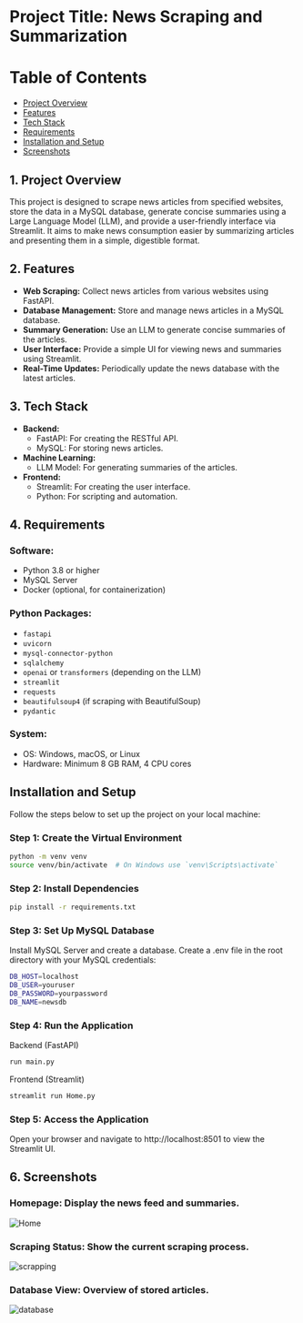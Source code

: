 # **Project Title: News Scraping and Summarization**
# **Table of Contents**

- [Project Overview](#project-overview)
- [Features](#features)
- [Tech Stack](#tech-stack)
- [Requirements](#requirements)
- [Installation and Setup](#installation-and-setup)
- [Screenshots](#screenshots)

## **1. Project Overview**
This project is designed to scrape news articles from specified websites, store the data in a MySQL database, generate concise summaries using a Large Language Model (LLM), and provide a user-friendly interface via Streamlit. It aims to make news consumption easier by summarizing articles and presenting them in a simple, digestible format.

## **2. Features**
- **Web Scraping:** Collect news articles from various websites using FastAPI.
- **Database Management:** Store and manage news articles in a MySQL database.
- **Summary Generation:** Use an LLM to generate concise summaries of the articles.
- **User Interface:** Provide a simple UI for viewing news and summaries using Streamlit.
- **Real-Time Updates:** Periodically update the news database with the latest articles.

## **3. Tech Stack**

- **Backend:**
  - FastAPI: For creating the RESTful API.
  - MySQL: For storing news articles.
- **Machine Learning:**
  - LLM Model: For generating summaries of the articles.
- **Frontend:**
  - Streamlit: For creating the user interface.
  - Python: For scripting and automation.

## **4. Requirements**

### **Software:**
- Python 3.8 or higher
- MySQL Server
- Docker (optional, for containerization)

### **Python Packages:**
- `fastapi`
- `uvicorn`
- `mysql-connector-python`
- `sqlalchemy`
- `openai` or `transformers` (depending on the LLM)
- `streamlit`
- `requests`
- `beautifulsoup4` (if scraping with BeautifulSoup)
- `pydantic`

### **System:**
- OS: Windows, macOS, or Linux
- Hardware: Minimum 8 GB RAM, 4 CPU cores

## **Installation and Setup**

Follow the steps below to set up the project on your local machine:

### **Step 1: Create the Virtual Environment**

```bash
python -m venv venv
source venv/bin/activate  # On Windows use `venv\Scripts\activate`
```
### **Step 2: Install Dependencies**

```bash
pip install -r requirements.txt
```
### **Step 3: Set Up MySQL Database**
Install MySQL Server and create a database.
Create a .env file in the root directory with your MySQL credentials:

```bash
DB_HOST=localhost
DB_USER=youruser
DB_PASSWORD=yourpassword
DB_NAME=newsdb
```
### **Step 4: Run the Application**
Backend (FastAPI)

```bash
run main.py
```
Frontend (Streamlit)

```bash
streamlit run Home.py
```
### **Step 5: Access the Application**
Open your browser and navigate to http://localhost:8501 to view the Streamlit UI.

## **6. Screenshots**
### Homepage: Display the news feed and summaries.

![Home](https://github.com/user-attachments/assets/fcac2034-e6c4-419c-b35a-06f8e83eae5f)

### Scraping Status: Show the current scraping process.

![scrapping](https://github.com/user-attachments/assets/54d91f03-b936-4bcd-96bf-3d1e03014728)

### Database View: Overview of stored articles.

![database](https://github.com/user-attachments/assets/9df8018c-e976-4d37-a399-9c94b0a5b4dd)

